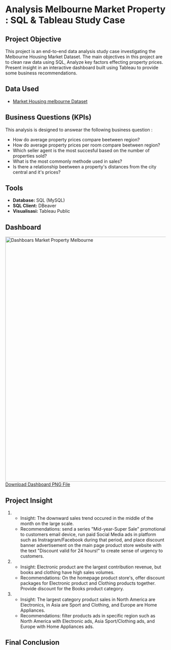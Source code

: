 # Analysis Melbourne Market Property : SQL & Tableau Study Case 

## Project Objective
This project is an end-to-end data analysis study case investigating the Melbourne Housing Market Dataset. The main objectives in this project are to clean raw data using SQL, Analyze key factors effecting property prices. Present insight in an interactive dashboard built using Tableau to provide some business recommendations.

## Data Used
- <a href=https://github.com/jefryramadhan/Data-Analysis--Melbourne-Housing-Dashboard/blob/main/Melbourne%20total%20cleaned.csv>Market Housing melbourne Dataset</a>

## Business Questions (KPIs)
This analysis is designed to answear the following business question : 
- How do average property prices compare beetween region?
- How do average property prices per room compare beetween region? 
- Which seller agent is the most succesful based on the number of properties sold?
- What is the most commonly methode used  in sales?
- Is there a relationship beetween a property's distances from the city central and it's prices?

## Tools
* **Database:** SQL (MySQL)
* **SQL Client:** DBeaver
* **Visualisasi:** Tableau Public

## Dashboard 
<img width="1366" height="768" alt="Dashboars Market Property Melbourne" src="https://github.com/user-attachments/assets/0bc428f2-7907-474f-83f1-7d6dfa7f04a0" />
<a href="https://github.com/jefryramadhan/Data-Analysis--Melbourne-Housing-Dashboard/blob/main/Dashboars%20Market%20Property%20Melbourne.png">Download Dashboard PNG File</a>

## Project Insight
1. - Insight: The downward sales trend occured in the middle of the month on the large scale.
   - Recommendations: send a series "Mid-year-Super Sale" promotional to customers email device, run paid Social Media ads in platform such as Instragram/Facebook during that period, and place discount banner advertisement on the main page product store website with the text "Discount valid for 24 hours!" to create sense of urgency to customers.
2. - Insight: Electronic product are the largest contribution revenue, but books and clothing have high sales volumes.
   - Recommendations: On the homepage product store's, offer discount packages for Electronic product and Clothing products together. Provide discount for the Books product category.
3. - Insight: The largest category product sales in North America are Electronics, in Asia are Sport and Clothing, and Europe are Home Appliances.
   - Recommendations: filter products ads in specific region such as North America with Electronic ads, Asia Sport/Clothing ads, and Europe with Home Appliances ads.
     
## Final Conclusion

